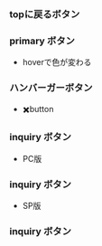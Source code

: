 ### topに戻るボタン

### primary ボタン
- hoverで色が変わる

### ハンバーガーボタン
- ✖️button

### inquiry ボタン
- PC版

### inquiry ボタン
- SP版

### inquiry ボタン
